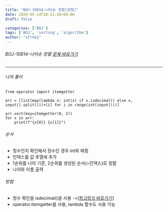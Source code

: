 ```yaml
---
title: "BOJ-10814-나이순 정렬[정렬]"
date: 2020-05-14T18:21:50+09:00
draft: false

categories: ['BOJ']
tags: ['BOJ', 'sorting', 'algorithm']
author: "xfrnk2"
---
```

###### BOJ-10814-나이순 정렬 [문제 바로가기](https://www.acmicpc.net/problem/10814)
---
  
###### 나의 풀이
~~~
from operator import itemgetter

arr = [list(map(lambda x: int(x) if x.isdecimal() else x, input().split()))+[i] for i in range(int(input()))]

arr.sort(key=itemgetter(0, 2))
for x in arr:
    print(f"{x[0]} {x[1]}")
~~~

###### 순서
- 정수인지 확인해서 정수인 경우 int와 매핑
- 인덱스를 값 후열에 추가
- 1순위를 나이 기준, 2순위를 생성된 순서(=인덱스)로 정렬
- 나이와 이름 출력
###### 방법
+ 정수 확인을 isdecimal()을 사용 ->[[참고링크 바로가기]](https://soooprmx.com/archives/10159)
+ operator.itemgetter를 사용, lambda 함수도 사용 가능


